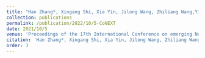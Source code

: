 ```yaml
---
title: "Han Zhang*, Xingang Shi, Xia Yin, Jilong Wang, Zhiliang Wang,Yingya Guo, Tian Lan: Boosting Bandwidth Availability over Inter-DC Wan[C]."
collection: publications
permalink: /publication/2022/10/5-CoNEXT
date: 2021/10/5
venue: 'Proceedings of the 17th International Conference on emerging Networking EXperiments and Technologies (CoNEXT), Virtual Event, Germany, 2021. '
citation: 'Han Zhang*, Xingang Shi, Xia Yin, Jilong Wang, Zhiliang Wang,Yingya Guo, Tian Lan: Boosting Bandwidth Availability over Inter-DC Wan[C]. Proceedings of the 17th International Conference on emerging Networking EXperiments and Technologies (CoNEXT), Virtual Event, Germany, 2021.12.7-2021.12.10.'
order: 3
---
```


